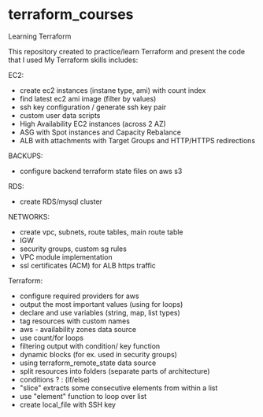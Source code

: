 # terraform_courses
Learning Terraform

This repository created to practice/learn Terraform and present the code that I used 
My Terraform skills includes:

EC2:
- create ec2 instances (instane type, ami) with count index
- find latest ec2 ami image (filter by values)
- ssh key configuration / generate ssh key pair
- custom user data scripts
- High Availability EC2 instances (across 2 AZ)
- ASG with Spot instances and Capacity Rebalance
- ALB with attachments with Target Groups and HTTP/HTTPS redirections

BACKUPS:
- configure backend terraform state files on aws s3

RDS:
- create RDS/mysql cluster

NETWORKS:
- create vpc, subnets, route tables, main route table
- IGW
- security groups, custom sg rules
- VPC module implementation
- ssl certificates (ACM) for ALB https traffic
 
Terraform:
- configure required providers for aws 
- output the most important values (using for loops)
- declare and use variables (string, map, list types)
- tag resources with custom names
- aws - availability zones data source 
- use count/for loops
- filtering output with condition/ key function
- dynamic blocks (for ex. used in security groups)
- using terraform_remote_state data source
- split resources into folders (separate parts of architecture)
- conditions ? : (if/else)
- "slice" extracts some consecutive elements from within a list
- use "element" function to loop over list
- create local_file with SSH key
